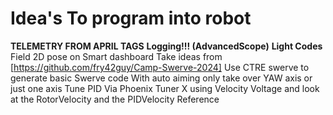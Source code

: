 # Idea's To program into robot

**TELEMETRY FROM APRIL TAGS**
**Logging!!! (AdvancedScope)**
**Light Codes**
Field 2D pose on Smart dashboard
Take ideas from [https://github.com/fry42guy/Camp-Swerve-2024]
Use CTRE swerve to generate basic Swerve code
With auto aiming only take over YAW axis or just one axis
Tune PID Via Phoenix Tuner X using Velocity Voltage and look at the RotorVelocity and the PIDVelocity Reference